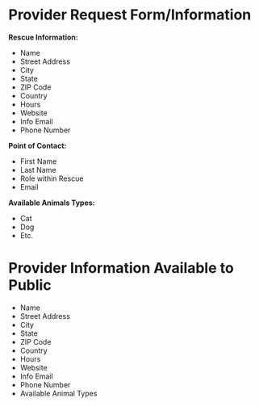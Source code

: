 # Provider Request Form/Information
**Rescue Information:**  
- Name
- Street Address
- City
- State
- ZIP Code
- Country
- Hours
- Website
- Info Email
- Phone Number
  
**Point of Contact:**
- First Name
- Last Name
- Role within Rescue
- Email
  
**Available Animals Types:**
- Cat
- Dog
- Etc.
  
# Provider Information Available to Public
- Name
- Street Address
- City
- State
- ZIP Code
- Country
- Hours
- Website
- Info Email
- Phone Number
- Available Animal Types

